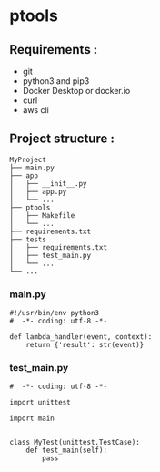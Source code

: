 # ptools

## Requirements :
- git
- python3 and pip3
- Docker Desktop or docker.io
- curl
- aws cli

## Project structure :

```
MyProject  
├── main.py 
├── app  
│   ├── __init__.py  
│   ├── app.py  
│   └── ...       
├── ptools  
│   ├── Makefile
│   └── ...  
├── requirements.txt  
├── tests  
│   ├── requirements.txt  
│   ├── test_main.py    
│   └── ...
└── ...  
```

### main.py

```
#!/usr/bin/env python3
#  -*- coding: utf-8 -*-

def lambda_handler(event, context):
    return {'result': str(event)}
```

### test_main.py

```
#  -*- coding: utf-8 -*-

import unittest

import main


class MyTest(unittest.TestCase):
    def test_main(self):
        pass
```